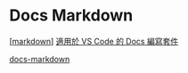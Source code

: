 # Docs Markdown

[[markdown]]
[適用於 VS Code 的 Docs 編寫套件](https://docs.microsoft.com/zh-tw/contribute/how-to-write-docs-auth-pack)


[docs-markdown](https://marketplace.visualstudio.com/items?itemName=docsmsft.docs-markdown)

[//begin]: # "Autogenerated link references for markdown compatibility"
[markdown]: markdown.md "git hook"
[//end]: # "Autogenerated link references"
